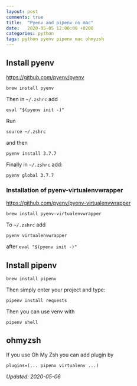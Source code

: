 ```yaml
---
layout: post
comments: true
title:  "Pyenv and pipenv on mac"
date:   2020-05-05 12:00:00 +0200
categories: python
tags: python pyenv pipenv mac ohmyzsh
---
```


## Install pyenv

<https://github.com/pyenv/pyenv>

``` shell
brew install pyenv
```

Then in `~/.zshrc` add

``` shell
eval "$(pyenv init -)"
```

Run

``` shell
source ~/.zshrc
```

and then

``` shell
pyenv install 3.7.7
```

Finally in `~/.zshrc` add:

``` shell
pyenv global 3.7.7
```

### Installation of pyenv-virtualenvwrapper

<https://github.com/pyenv/pyenv-virtualenvwrapper>

``` shell
brew install pyenv-virtualenvwrapper
```

To `~/.zshrc` add

``` shell
pyenv virtualenvwrapper
```
after `eval "$(pyenv init -)"`


## Install pipenv

``` shell
brew install pipenv
```

Then simply enter your project and type:

``` shell
pipenv install requests
```

Then you can use venv with

``` shell
pipenv shell
```


## ohmyzsh

If you use Oh My Zsh you can add plugin by

``` shell
plugins=(... pipenv virtualenv ...)
```

_Updated: 2020-05-06_
